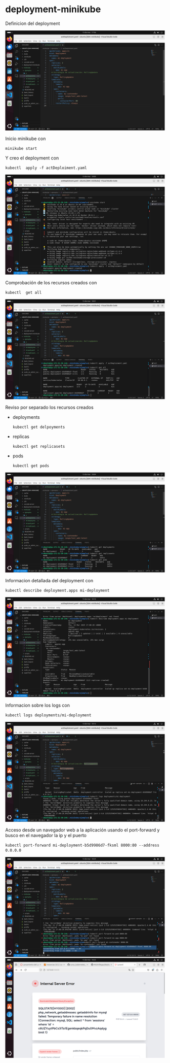 # deployment-minikube

Definicion del deployment

![imagen](./img/1.png)

Inicio minikube con  

```
minikube start
```

Y creo el deployment con

```
kubectl  apply -f actDeploiment.yaml
```

![imagen](./img/2.png)

Comprobación de los recursos creados con  

```
kubectl  get all
```

![imagen](./img/3.png)

Reviso por separado los recursos creados
- deployments

  ```
  kubectl get delpoyments 
  ```

- replicas

  ```
  kubectl get replicasets
  ```

- pods
 
  ```
  kubectl get pods 
  ```

![imagen](./img/4.png)

Informacion detallada del deployment con  

```
kubectl describe deployment.apps mi-deployment
```

![imagen](./img/5.png)

Informacion sobre los logs con  

```
kubectl logs deployments/mi-deployment
```

![imagen](./img/6.png)

Acceso desde un navegador web a la aplicación usando el port-forward y busco en el navegador la ip y el puerto

```
kubectl port-forward mi-deployment-b5d9986d7-fksml 8000:80 --address 0.0.0.0
```

![imagen](./img/7.png)
![imagen](./img/8.png)
